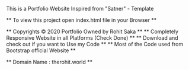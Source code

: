 This is a Portfolio Website Inspired from "Satner" - Template


** To view this project open index.html file in your Browser **

** Copyrights © 2020 Portfolio Owned by Rohit Saka **
** Completely Responsive Website in all Platforms (Check Done) ** 
** Download and check out if you want to Use my Code **
** Most of the Code used from Bootstrap official Website  **

** Domain Name : therohit.world **
